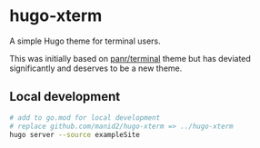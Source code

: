 hugo-xterm
==========

A simple Hugo theme for terminal users.

This was initially based on [panr/terminal][1] theme but has deviated
significantly and deserves to be a new theme.

Local development
-----------------

```bash
# add to go.mod for local development
# replace github.com/manid2/hugo-xterm => ../hugo-xterm
hugo server --source exampleSite
```

[1]: https://github.com/panr/hugo-theme-terminal
